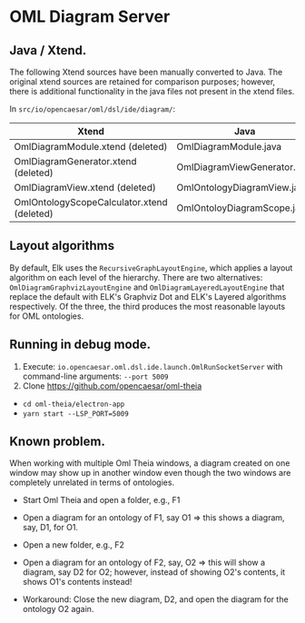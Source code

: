 # OML Diagram Server

## Java / Xtend.

The following Xtend sources have been manually converted to Java.
The original xtend sources are retained for comparison purposes; 
however, there is additional functionality in the java files not present in the xtend files.


In `src/io/opencaesar/oml/dsl/ide/diagram/`:

| Xtend | Java |
|-------|------|
| OmlDiagramModule.xtend (deleted) | OmlDiagramModule.java |
| OmlDiagramGenerator.xtend (deleted) | OmlDiagramViewGenerator.java |
| OmlDiagramView.xtend (deleted) | OmlOntologyDiagramView.java |
| OmlOntologyScopeCalculator.xtend (deleted) | OmlOntoloyDiagramScope.java |

## Layout algorithms

By default, Elk uses the `RecursiveGraphLayoutEngine`, which applies a layout algorithm on each level of the hierarchy.
There are two alternatives: `OmlDiagramGraphvizLayoutEngine` and `OmlDiagramLayeredLayoutEngine` that replace the default
with ELK's Graphviz Dot and ELK's Layered algorithms respectively. Of the three, the third produces the most reasonable layouts
for OML ontologies.


## Running in debug mode.

1) Execute: `io.opencaesar.oml.dsl.ide.launch.OmlRunSocketServer` with command-line arguments: `--port 5009`
2) Clone https://github.com/opencaesar/oml-theia
  * `cd oml-theia/electron-app`
  * `yarn start --LSP_PORT=5009`
  

## Known problem.

When working with multiple Oml Theia windows, a diagram created on one window may show up in another window even though
the two windows are completely unrelated in terms of ontologies.

- Start Oml Theia and open a folder, e.g., F1
- Open a diagram for an ontology of F1, say O1 => this shows a diagram, say, D1, for O1.

- Open a new folder, e.g., F2
- Open a diagram for an ontology of F2, say, O2 => this will show a diagram, say D2 for O2;
  however, instead of showing O2's contents, it shows O1's contents instead!
  

* Workaround: Close the new diagram, D2, and open the diagram for the ontology O2 again.
